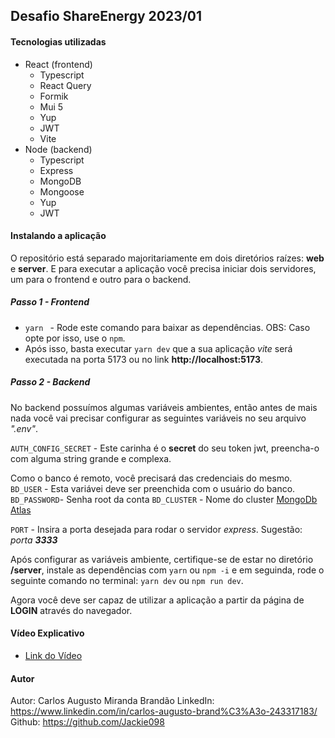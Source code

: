 ## Desafio ShareEnergy 2023/01
#### Tecnologias utilizadas
- React (frontend)
  - Typescript
  - React Query
  - Formik
  - Mui 5
  - Yup
  - JWT
  - Vite
- Node (backend)
  - Typescript
  - Express
  - MongoDB
  - Mongoose
  - Yup
  - JWT

#### Instalando a aplicação
 O repositório está separado majoritariamente em dois diretórios raízes: **web** e **server**. E para executar a aplicação você precisa iniciar dois servidores, um para o frontend e outro para o backend.

 ##### Passo 1 - Frontend
  - `yarn ` - Rode este comando para baixar as dependências. OBS: Caso opte por isso, use o `npm`.
  - Após isso, basta executar `yarn dev` que a sua aplicação *vite* será executada na porta 5173 ou no link **http://localhost:5173**.

##### Passo 2 - Backend
 No backend possuímos algumas variáveis ambientes, então antes de mais nada você vai precisar configurar as seguintes variáveis no seu arquivo *".env"*.

 `AUTH_CONFIG_SECRET` - Este carinha é o **secret** do seu token jwt, preencha-o com alguma string grande e complexa.

Como o banco é remoto, você precisará das credenciais do mesmo.
 `BD_USER` - Esta variávei deve ser preenchida com o usuário do banco.
 `BD_PASSWORD`- Senha root da conta
 `BD_CLUSTER` - Nome do cluster
 [MongoDb Atlas](https://account.mongodb.com/account/login?signedOut=true)

 `PORT` - Insira a porta desejada para rodar o servidor *express*. Sugestão: *porta **3333***

 Após configurar as variáveis ambiente, certifique-se de estar no diretório **/server**, instale as dependências com `yarn` ou `npm -i` e em seguinda, rode o seguinte comando no terminal:
 `yarn dev` ou `npm run dev`.

 Agora você deve ser capaz de utilizar a aplicação a partir da página de **LOGIN** através do navegador.

 #### Vídeo Explicativo
 - [Link do Vídeo](https://youtu.be/qwdyz3__T74)

#### Autor
Autor: Carlos Augusto Miranda Brandão
LinkedIn: https://www.linkedin.com/in/carlos-augusto-brand%C3%A3o-243317183/
Github: https://github.com/Jackie098